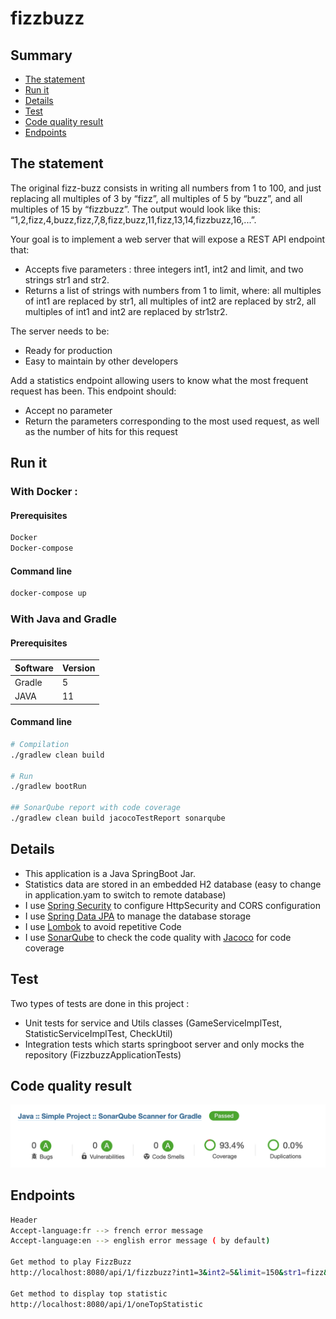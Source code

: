 # fizzbuzz

## Summary

- [The statement](#The-statement)
- [Run it](#Run-it)
- [Details](#Details)
- [Test](#Test)
- [Code quality result](#Code-quality-result)
- [Endpoints](#Endpoints)

## The statement

The original fizz-buzz consists in writing all numbers from 1 to 100, and just replacing all multiples of 3 by “fizz”, all multiples of 5 by “buzz”, and all multiples of 15 by “fizzbuzz”. The output would look like this: “1,2,fizz,4,buzz,fizz,7,8,fizz,buzz,11,fizz,13,14,fizzbuzz,16,...”.

Your goal is to implement a web server that will expose a REST API endpoint that:
- Accepts five parameters : three integers int1, int2 and limit, and two strings str1 and str2.
- Returns a list of strings with numbers from 1 to limit, where: all multiples of int1 are replaced by str1, all multiples of int2 are replaced by str2, all multiples of int1 and int2 are replaced by str1str2.

The server needs to be:
- Ready for production
- Easy to maintain by other developers

Add a statistics endpoint allowing users to know what the most frequent request has been. This endpoint should:
- Accept no parameter
- Return the parameters corresponding to the most used request, as well as the number of hits for this request

## Run it
 
### With Docker :

#### Prerequisites

```bash
Docker
Docker-compose
```

#### Command line

```bash
docker-compose up
```

### With Java and Gradle

#### Prerequisites

| Software | Version |
| -------- | ------- |
| Gradle   | 5       |
| JAVA     | 11      |

#### Command line

```bash
# Compilation
./gradlew clean build

# Run
./gradlew bootRun

## SonarQube report with code coverage
./gradlew clean build jacocoTestReport sonarqube 
```

## Details

- This application is a Java SpringBoot Jar.
- Statistics data are stored in an embedded H2 database (easy to change in application.yam to switch to remote database)
- I use [Spring Security](https://spring.io/projects/spring-security) to configure HttpSecurity and CORS configuration
- I use [Spring Data JPA](https://docs.spring.io/spring-data/jpa/docs/current/reference/html/) to manage the database storage
- I use [Lombok](https://projectlombok.org/) to avoid repetitive Code
- I use [SonarQube](https://www.sonarqube.org/) to check the code quality with [Jacoco](https://www.jacoco.org/jacoco/trunk/index.html) for code coverage

## Test

Two types of tests are done in this project :
- Unit tests for service and Utils classes (GameServiceImplTest, StatisticServiceImplTest, CheckUtil)
- Integration tests which starts springboot server and only mocks the repository (FizzbuzzApplicationTests)

## Code quality result

![architecture](./readme-images/SonarQubeReport.png)

## Endpoints

```bash
Header 
Accept-language:fr --> french error message
Accept-language:en --> english error message ( by default)

Get method to play FizzBuzz
http://localhost:8080/api/1/fizzbuzz?int1=3&int2=5&limit=150&str1=fizz&str2=buzz

Get method to display top statistic
http://localhost:8080/api/1/oneTopStatistic
```
